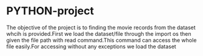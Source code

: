 # PYTHON-project
 The objective of the project is to finding the movie records from the dataset whcih is provided.First we load the dataset/file through the import os then given the file path with read command.This command can access the whole file easily.For accessing without any exceptions we load the dataset
